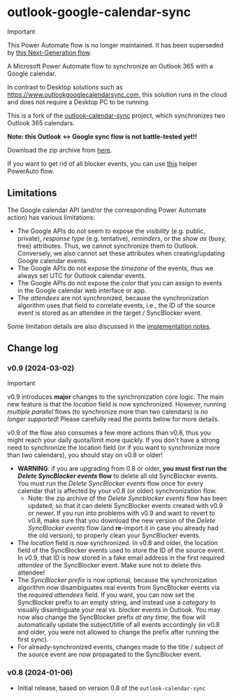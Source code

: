 # outlook-google-calendar-sync

> [!IMPORTANT]
> This Power Automate flow is no longer maintained. It has been superseded by [this Next-Generation flow](https://github.com/MShekow/ng-outlook-google-calendar-sync/).

A Microsoft Power Automate flow to synchronize an Outlook 365 with a Google calendar.

In contrast to Desktop solutions such as https://www.outlookgooglecalendarsync.com, this solution runs in the cloud and does not require a Desktop PC to be running.

This is a fork of the [outlook-calendar-sync](https://github.com/MShekow/outlook-calendar-sync) project, which synchronizes two Outlook 365 calendars.

**Note: this Outlook <-> Google sync flow is not battle-tested yet!!**

Download the zip archive from [here](https://github.com/MShekow/outlook-google-calendar-sync/raw/main/Outlook%20Google%20calendar%20sync%20v0.9.zip).

If you want to get rid of all blocker events, you can use [this](https://github.com/MShekow/outlook-google-calendar-sync/raw/main/Delete%20SyncBlocker%20events.zip) helper PowerAuto flow.

## Limitations

The Google calendar API (and/or the corresponding Power Automate action) has various limitations:

- The Google APIs do not seem to expose the _visibility_ (e.g. public, private), _response type_ (e.g. tentative), _reminders_, or the _show as_ (busy, free) attributes. Thus, we cannot synchronize them to Outlook. Conversely, we also cannot set these attributes when creating/updating Google calendar events.
- The Google APIs do not expose the _timezone_ of the events, thus we always set UTC for Outlook calendar events.
- The Google APIs do not expose the _color_ that you can assign to events in the Google calendar web interface or app.
- The _attendees_ are not synchronized, because the synchronization algorithm uses that field to correlate events, i.e., the ID of the source event is stored as an attendee in the target / SyncBlocker event.

Some limitation details are also discussed in the [implementation notes](implementation-notes.md).

## Change log

### v0.9 (2024-03-02)

> [!IMPORTANT]
> v0.9 introduces **major** changes to the synchronization core logic. The main new feature is that the _location_ field is now synchronized. However, running _multiple parallel_ flows (to synchronize more than two calendars) is _no longer supported_! Please carefully read the points below for more details.
>
> v0.9 of the flow also consumes a few more actions than v0.8, thus you might reach your daily quota/limit more quickly. If you don't have a strong need to synchronize the location field (or if you want to synchronize more than two calendars), you should stay on v0.8 or older!

* **WARNING**: if you are upgrading from 0.8 or older, **you must first run the _Delete SyncBlocker events_ flow** to delete all old SyncBlocker events. You must run the _Delete SyncBlocker events_ flow once for every calendar that is affected by your v0.8 (or older) synchronization flow.
  * Note: the zip archive of the _Delete Syncblocker events_ flow has been updated, so that it can delete SyncBlocker events created with v0.9 or newer. If you run into problems with v0.9 and want to revert to v0.8, make sure that you download the new version of the _Delete SyncBlocker events_ flow (and **re**-import it in case you already had the old version), to properly clean your SyncBlocker events.
* The _location_ field is now synchronized. In v0.8 and older, the location field of the SyncBlocker events used to store the ID of the source event. In v0.9, that ID is now stored in a fake email address in the first required _attendee_ of the SyncBlocker event. Make sure not to delete this attendee!
* The _SyncBlocker prefix_ is now optional, because the synchronization algorithm now disambiguates real events from SyncBlocker events via the _required attendees_ field. If you want, you can now set the SyncBlocker prefix to an empty string, and instead use a _category_ to visually disambiguate your real vs. blocker events in Outlook. You may now also change the SyncBlocker prefix _at any time_, the flow will automatically update the subject/title of all events accordingly (in v0.8 and older, you were not allowed to change the prefix after running the first sync).
* For already-synchronized events, changes made to the title / subject of the source event are now propagated to the SyncBlocker event.

### v0.8 (2024-01-06)

* Initial release, based on version 0.8 of the `outlook-calendar-sync`
